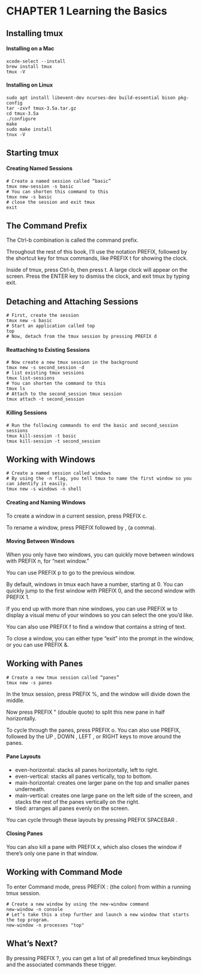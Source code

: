 # CHAPTER 1 Learning the Basics

## Installing tmux

#### Installing on a Mac

```
xcode-select --install
brew install tmux
tmux -V
```

#### Installing on Linux

```
sudo apt install libevent-dev ncurses-dev build-essential bison pkg-config
tar -zxvf tmux-3.5a.tar.gz
cd tmux-3.5a
./configure
make
sudo make install
tnux -V
```

## Starting tmux

#### Creating Named Sessions

```
# Create a named session called “basic”
tmux new-session -s basic
# You can shorten this command to this
tmux new -s basic
# close the session and exit tmux
exit
```

## The Command Prefix

The Ctrl-b combination is called the command prefix.

Throughout the rest of this book, I’ll use the notation PREFIX, followed by the shortcut key for tmux commands, like PREFIX t for showing the clock.

Inside of tmux, press Ctrl-b, then press t. A large clock will appear on the screen. Press the ENTER key to dismiss the clock, and exit tmux by typing exit.

## Detaching and Attaching Sessions

```
# First, create the session
tmux new -s basic
# Start an application called top
top
# Now, detach from the tmux session by pressing PREFIX d
```

#### Reattaching to Existing Sessions

```
# Now create a new tmux session in the background
tmux new -s second_session -d
# list existing tmux sessions
tmux list-sessions
# You can shorten the command to this
tmux ls
# Attach to the second_session tmux session
tmux attach -t second_session
```

#### Killing Sessions

```
# Run the following commands to end the basic and second_session sessions
tmux kill-session -t basic
tmux kill-session -t second_session
```

## Working with Windows

```
# Create a named session called windows
# By using the -n flag, you tell tmux to name the first window so you can identify it easily.
tmux new -s windows -n shell
```

#### Creating and Naming Windows

To create a window in a current session, press PREFIX c.

To rename a window, press PREFIX followed by , (a comma).

#### Moving Between Windows

When you only have two windows, you can quickly move between windows with PREFIX n, for “next window.”

You can use PREFIX p to go to the previous window.

By default, windows in tmux each have a number, starting at 0. You can quickly jump to the first window with PREFIX 0, and the second window with PREFIX 1.

If you end up with more than nine windows, you can use PREFIX w to display a visual menu of your windows so you can select the one you’d like.

You can also use PREFIX f to find a window that contains a string of text.

To close a window, you can either type “exit” into the prompt in the window, or you can use PREFIX &.

## Working with Panes

```
# Create a new tmux session called “panes”
tmux new -s panes
```

In the tmux session, press PREFIX %, and the window will divide down the middle.

Now press PREFIX " (double quote) to split this new pane in half horizontally.

To cycle through the panes, press PREFIX o. You can also use PREFIX, followed by the UP , DOWN , LEFT , or RIGHT keys to move around the panes.

#### Pane Layouts

- even-horizontal: stacks all panes horizontally, left to right.
- even-vertical: stacks all panes vertically, top to bottom.
- main-horizontal: creates one larger pane on the top and smaller panes underneath.
- main-vertical: creates one large pane on the left side of the screen, and stacks the rest of the panes vertically on the right.
- tiled: arranges all panes evenly on the screen.

You can cycle through these layouts by pressing PREFIX SPACEBAR .

#### Closing Panes

You can also kill a pane with PREFIX x, which also closes the window if there’s only one pane in that window.

## Working with Command Mode

To enter Command mode, press PREFIX : (the colon) from within a running tmux session.

```
# Create a new window by using the new-window command
new-window -n console
# Let’s take this a step further and launch a new window that starts the top program.
new-window -n processes "top"
```

## What’s Next?

By pressing PREFIX ?, you can get a list of all predefined tmux keybindings and the associated commands these trigger.